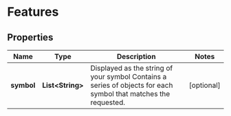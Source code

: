 

# Features


## Properties

| Name | Type | Description | Notes |
|------------ | ------------- | ------------- | -------------|
|**symbol** | **List&lt;String&gt;** | Displayed as the string of your symbol Contains a series of objects for each symbol that matches the requested.  |  [optional] |



